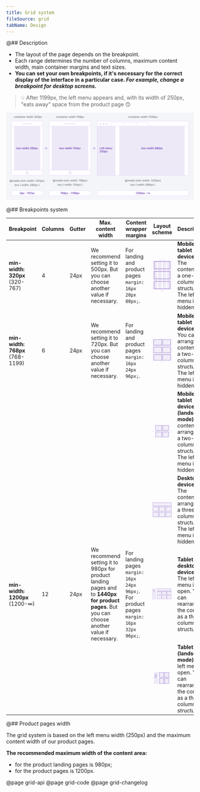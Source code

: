 ```yaml
---
title: Grid system
fileSource: grid
tabName: Design
---
```


@## Description

- The layout of the page depends on the breakpoint.
- Each range determines the number of columns, maximum content width, main container margins and text sizes.
- **You can set your own breakpoints, if it's necessary for the correct display of the interface in a particular case. _For example, change a breakpoint for desktop screens._**

> 💡 After 1199px, the left menu appears and, with its width of 250px, "eats away" space from the product page 🙃

![breakpoints-scheme](static/scheme.png)

@## Breakpoints system

| Breakpoint                      | Columns | Gutter | Max. content width                                                                                                                             | Content wrapper margins                                                                   | Layout scheme                                                    | Description                                                                                                               |
| ------------------------------- | ------- | ------ | ---------------------------------------------------------------------------------------------------------------------------------------------- | ----------------------------------------------------------------------------------------- | ---------------------------------------------------------------- | ------------------------------------------------------------------------------------------------------------------------- |
| **min-width: 320px** (320-767)  | 4       | 24px   | We recommend setting it to 500px. But you can choose another value if necessary.                                                               | For landing and product pages `margin: 16px 20px 80px;`.                                  | ![320 breakpoint](static/breakpoints-320-mobile.png)             | **Mobile & tablet devices**. The content has a one-column structure. The left menu is hidden.                             |
| **min-width: 768px** (768-1199) | 6       | 24px   | We recommend setting it to 720px. But you can choose another value if necessary.                                                               | For landing and product pages `margin: 16px 24px 96px;`.                                  | ![768 breakpoint](static/breakpoints-768-tablet.png)             | **Mobile & tablet devices**. You can arrange the content as a two-column structure. The left menu is hidden.              |
|                                 |         |        |                                                                                                                                                |                                                                                           | ![768 breakpoint](static/breakpoints-768-mobile-landscape.png)   | **Mobile & tablet devices (landscape mode)**. The content is arranged as a two-column structure. The left menu is hidden. |
|                                 |         |        |                                                                                                                                                |                                                                                           | ![1199 breakpoint](static/breakpoints-1199-desktop.png)          | **Desktop devices**. The content is arranged as a three-column structure. The left menu is hidden.                        |
| **min-width: 1200px** (1200-∞)  | 12      | 24px   | We recommend setting it to 980px for product landing pages and to **1440px for product pages.** But you can choose another value if necessary. | For landing pages `margin: 16px 24px 96px;`. For product pages `margin: 16px 32px 96px;`. | ![1200px breakpoint](static/breakpoints-1200-desktop.png)        | **Tablet & desktop devices**. The left menu is open. You can rearrange the content as a three-column structure.           |
|                                 |         |        |                                                                                                                                                |                                                                                           | ![1200 breakpoint](static/breakpoints-1200-tablet-landscape.png) | **Tablet (landscape mode)**. The left menu is open. You can rearrange the content as a three-column structure.            |

@## Product pages width

The grid system is based on the left menu width (250px) and the maximum content width of our product pages.

**The recommended maximum width of the content area:**

- for the product landing pages is 980px;
- for the product pages is 1200px.

@page grid-api
@page grid-code
@page grid-changelog
